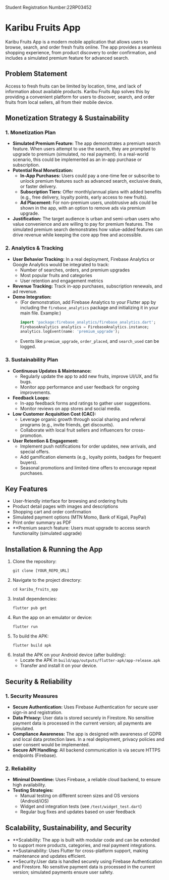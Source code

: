 Student Registration Number:22RP03452

# Karibu Fruits App

Karibu Fruits App is a modern mobile application that allows users to browse, search, and order fresh fruits online. The app provides a seamless shopping experience, from product discovery to order confirmation, and includes a simulated premium feature for advanced search.

## Problem Statement

Access to fresh fruits can be limited by location, time, and lack of information about available products. Karibu Fruits App solves this by providing a convenient platform for users to discover, search, and order fruits from local sellers, all from their mobile device.

## Monetization Strategy & Sustainability

### 1. Monetization Plan
- **Simulated Premium Feature:** The app demonstrates a premium search feature. When users attempt to use the search, they are prompted to upgrade to premium (simulated, no real payment). In a real-world scenario, this could be implemented as an in-app purchase or subscription.
- **Potential Real Monetization:**
  - **In-App Purchases:** Users could pay a one-time fee or subscribe to unlock premium features such as advanced search, exclusive deals, or faster delivery.
  - **Subscription Tiers:** Offer monthly/annual plans with added benefits (e.g., free delivery, loyalty points, early access to new fruits).
  - **Ad Placement:** For non-premium users, unobtrusive ads could be shown in the app, with an option to remove ads via premium upgrade.
- **Justification:** The target audience is urban and semi-urban users who value convenience and are willing to pay for premium features. The simulated premium search demonstrates how value-added features can drive revenue while keeping the core app free and accessible.

### 2. Analytics & Tracking
- **User Behavior Tracking:** In a real deployment, Firebase Analytics or Google Analytics would be integrated to track:
  - Number of searches, orders, and premium upgrades
  - Most popular fruits and categories
  - User retention and engagement metrics
- **Revenue Tracking:** Track in-app purchases, subscription renewals, and ad revenue.
- **Demo Integration:**
  - (For demonstration, add Firebase Analytics to your Flutter app by including the `firebase_analytics` package and initializing it in your main file. Example:)
    ```dart
    import 'package:firebase_analytics/firebase_analytics.dart';
    FirebaseAnalytics analytics = FirebaseAnalytics.instance;
    analytics.logEvent(name: 'premium_upgrade');
    ```
  - Events like `premium_upgrade`, `order_placed`, and `search_used` can be logged.

### 3. Sustainability Plan
- **Continuous Updates & Maintenance:**
  - Regularly update the app to add new fruits, improve UI/UX, and fix bugs.
  - Monitor app performance and user feedback for ongoing improvements.
- **Feedback Loops:**
  - In-app feedback forms and ratings to gather user suggestions.
  - Monitor reviews on app stores and social media.
- **Low Customer Acquisition Cost (CAC):**
  - Leverage organic growth through social sharing and referral programs (e.g., invite friends, get discounts).
  - Collaborate with local fruit sellers and influencers for cross-promotion.
- **User Retention & Engagement:**
  - Implement push notifications for order updates, new arrivals, and special offers.
  - Add gamification elements (e.g., loyalty points, badges for frequent buyers).
  - Seasonal promotions and limited-time offers to encourage repeat purchases.

## Key Features

- User-friendly interface for browsing and ordering fruits
- Product detail pages with images and descriptions
- Shopping cart and order confirmation
- Simulated payment options (MTN Momo, Bank of Kigali, PayPal)
- Print order summary as PDF
- **Premium search feature: Users must upgrade to access search functionality (simulated upgrade)

## Installation & Running the App

1. Clone the repository:
   ```
   git clone [YOUR_REPO_URL]
   ```
2. Navigate to the project directory:
   ```
   cd karibu_fruits_app
   ```
3. Install dependencies:
   ```
   flutter pub get
   ```
4. Run the app on an emulator or device:
   ```
   flutter run
   ```
5. To build the APK:
   ```
   flutter build apk
   ```
6. Install the APK on your Android device (after building):
   - Locate the APK in `build/app/outputs/flutter-apk/app-release.apk`
   - Transfer and install it on your device.

## Security & Reliability

### 1. Security Measures
- **Secure Authentication:** Uses Firebase Authentication for secure user sign-in and registration.
- **Data Privacy:** User data is stored securely in Firestore. No sensitive payment data is processed in the current version; all payments are simulated.
- **Compliance Awareness:** The app is designed with awareness of GDPR and local data protection laws. In a real deployment, privacy policies and user consent would be implemented.
- **Secure API Handling:** All backend communication is via secure HTTPS endpoints (Firebase).

### 2. Reliability
- **Minimal Downtime:** Uses Firebase, a reliable cloud backend, to ensure high availability.
- **Testing Strategies:**
  - Manual testing on different screen sizes and OS versions (Android/iOS)
  - Widget and integration tests (see `/test/widget_test.dart`)
  - Regular bug fixes and updates based on user feedback

## Scalability, Sustainability, and Security

- **Scalability: The app is built with modular code and can be extended to support more products, categories, and real payment integrations.
- **Sustainability: Uses Flutter for cross-platform support, making maintenance and updates efficient.
- **Security:User data is handled securely using Firebase Authentication and Firestore. No sensitive payment data is processed in the current version; simulated payments ensure user safety.
